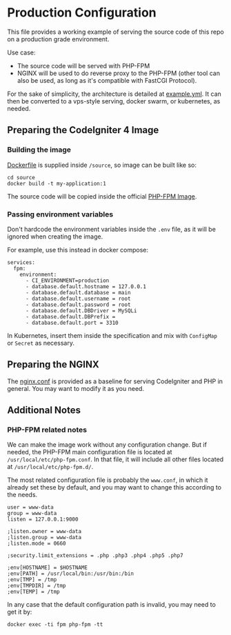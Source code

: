 
# Production Configuration

This file provides a working example of serving the source code of this repo
on a  production grade environment.

Use case:
- The source code will be served with PHP-FPM
- NGINX will be used to do reverse proxy to the PHP-FPM (other tool can also be used, as long as it's compatible with FastCGI Protocol). 

For the sake of simplicity, the architecture is detailed at [example.yml](example.yml).
It can then be converted to a vps-style serving, docker swarm, or kubernetes, as needed.

## Preparing the CodeIgniter 4 Image

### Building the image

[Dockerfile](../../source/Dockerfile) is supplied inside `/source`, so image can be built like so:

```
cd source
docker build -t my-application:1
```

The source code will be copied inside the official [PHP-FPM Image](https://hub.docker.com/_/php).

### Passing environment variables

Don't hardcode the environment variables inside the `.env` file, as it will be ignored when creating the image.

For example, use this instead in docker compose:

```
services:
  fpm:
    environment:
      - CI_ENVIRONMENT=production
      - database.default.hostname = 127.0.0.1
      - database.default.database = main
      - database.default.username = root
      - database.default.password = root
      - database.default.DBDriver = MySQLi
      - database.default.DBPrefix =
      - database.default.port = 3310
```

In Kubernetes, insert them inside the specification and mix with `ConfigMap` or `Secret` as necessary.

## Preparing the NGINX

The [nginx.conf](nginx/nginx.conf) is provided as a baseline for serving CodeIgniter and PHP in general.
You may want to modify it as you need.

## Additional Notes

### PHP-FPM related notes

We can make the image work without any configuration change. 
But if needed, the PHP-FPM main configuration file is located at `/usr/local/etc/php-fpm.conf`.
In that file, it will include all other files located at `/usr/local/etc/php-fpm.d/`.

The most related configuration file is probably the `www.conf`, 
in which it already set these by default, and you may want to change this according to the needs.

```
user = www-data
group = www-data
listen = 127.0.0.1:9000

;listen.owner = www-data
;listen.group = www-data
;listen.mode = 0660

;security.limit_extensions = .php .php3 .php4 .php5 .php7

;env[HOSTNAME] = $HOSTNAME
;env[PATH] = /usr/local/bin:/usr/bin:/bin
;env[TMP] = /tmp
;env[TMPDIR] = /tmp
;env[TEMP] = /tmp
```

In any case that the default configuration path is invalid, 
you may need to get it by:

```
docker exec -ti fpm php-fpm -tt
```
